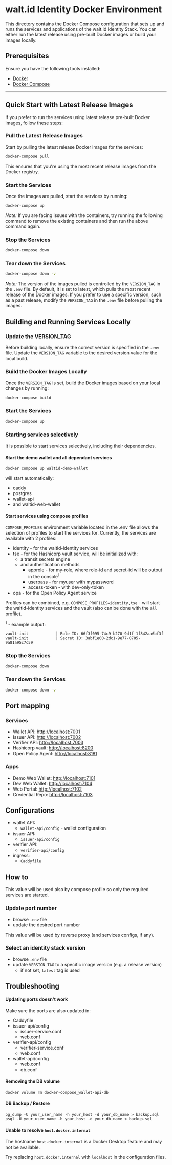 # walt.id Identity Docker Environment

This directory contains the Docker Compose configuration that sets up and runs the services and applications of the
walt.id Identity Stack.
You can either run the latest release using pre-built Docker images or build your images locally.

## Prerequisites

Ensure you have the following tools installed:

- [Docker]()
- [Docker Compose]()

---

## Quick Start with Latest Release Images

If you prefer to run the services using latest release pre-built Docker images, follow these steps:

### Pull the Latest Release Images

Start by pulling the latest release Docker images for the services:

```bash
docker-compose pull
```

This ensures that you're using the most recent release images from the Docker registry.

### Start the Services

Once the images are pulled, start the services by running:

```bash
docker-compose up
```

*Note:* If you are facing issues with the containers, try running the following command to remove the existing
containers and then run the
above command again.

### Stop the Services

```bash
docker-compose down
```

### Tear down the Services

```bash
docker-compose down -v
```

*Note:*
The version of the images pulled is controlled by the `VERSION_TAG` in the `.env` file. By default, it is set to latest,
which pulls the most recent release of the Docker images.
If you prefer to use a specific version, such as a past release, modify the `VERSION_TAG` in the `.env` file before
pulling the images.

## Building and Running Services Locally

### Update the VERSION_TAG

Before building locally, ensure the correct version is specified in the `.env` file.
Update the `VERSION_TAG` variable to the desired version value for the local build.

### Build the Docker Images Locally

Once the `VERSION_TAG` is set, build the Docker images based on your local changes by running:

```bash
docker-compose build
```

### Start the Services

```bash
docker-compose up
```

### Starting services selectively

It is possible to start services selectively, including their dependencies.

#### Start the demo wallet and all dependant services

```console
docker compose up waltid-demo-wallet
```

will start automatically:

- caddy
- postgres
- wallet-api
- and waltid-web-wallet

#### Start services using compose profiles

`COMPOSE_PROFILES` environment variable located in the .env file allows the selection of
profiles to start the services for. Currently, the services are available with 2 profiles:

- identity - for the waltid-identity services
- tse - for the Hashicorp vault service, will be initialized with:
    - a transit secrets engine
    - and authentication methods
        - approle - for my-role, where role-id and secret-id will be output in the console<sup>1</sup>
        - userpass - for myuser with mypassword
        - access-token - with dev-only-token
- opa - for the Open Policy Agent service

Profiles can be combined, e.g. `COMPOSE_PROFILES=identity,tse` - will start the
waltid-identity services and the vault (also can be done with the `all` profile).

<sup>1</sup> - example output:

```console
vault-init            | Role ID: 66f3f095-74c9-b270-9d1f-1f842aa6bf3f
vault-init            | Secret ID: 3abf1e00-2dc1-9e77-0705-9a81a95c7c59
```

### Stop the Services

```bash
docker-compose down
```

### Tear down the Services

```bash
docker-compose down -v
```

## Port mapping

### Services

- Wallet API: [http://localhost:7001](http://localhost:7001)
- Issuer API: [http://localhost:7002](http://localhost:7002)
- Verifier API: [http://localhost:7003](http://localhost:7003)
- Hashicorp vault: [http://localhost:8200](http://localhost:8200)
- Open Policy Agent: [http://localhost:8181](http://localhost:8181)

### Apps

- Demo Web Wallet: [http://localhost:7101](http://localhost:7101)
- Dev Web Wallet: [http://localhost:7104](http://localhost:7104)
- Web Portal: [http://localhost:7102](http://localhost:7102)
- Credential Repo: [http://localhost:7103](http://localhost:7103)

## Configurations

- wallet API:
    - `wallet-api/config` - wallet configuration
- issuer API:
    - `issuer-api/config`
- verifier API:
    - `verifier-api/config`
- ingress:
    - `Caddyfile`

[//]: # (## Environment)

[//]: # ()

[//]: # (- main:)

[//]: # (    - `.env` - stores the common environment variables, such as port numbers,)

[//]: # (      version-tag, database-engine selection, etc.)

[//]: # (- postgres:)

[//]: # (    - `postgres/postgres.env` - stores postgres specific variables, e.g. admin user, etc.)

[//]: # (    - `pgadmin.env` - stores pgAdmin specific variables, e.g. admin user, etc.)

[//]: # (- microsoft sql-server:)

[//]: # (    - `mssql/mssql.env` - stores mssql specific variables, e.g. sql-server edition, etc.)

[//]: # ()

[//]: # (Variables from `.env` are propagated automatically down to reverse proxy configurations)

[//]: # (&#40;Caddyfile&#41; and also api configurations &#40;wallet, issuer, verifier&#41;.)

## How to

[//]: # (### Select a database engine)

[//]: # ()

[//]: # (- browse `.env` file)

[//]: # (- set `DATABASE_ENGINE` to one of:)

[//]: # (    - sqlite)

[//]: # (    - postgres)

[//]: # (    - mssql)

This value will be used also by compose profile so only the required services are started.

### Update port number

- browse `.env` file
- update the desired port number

This value will be used by reverse proxy (and services configs, if any).

### Select an identity stack version

- browse `.env` file
- update `VERSION_TAG` to a specific image version (e.g. a release version)
    - if not set, `latest` tag is used

## Troubleshooting

#### Updating ports doesn't work

Make sure the ports are also updated in:

- Caddyfile
- issuer-api/config
    - issuer-service.conf
    - web.conf
- verifier-api/config
    - verifier-service.conf
    - web.conf
- wallet-api/config
    - web.conf
    - db.conf

#### Removing the DB volume

```
docker volume rm docker-compose_wallet-api-db
```

#### DB Backup / Restore

```
pg_dump -U your_user_name -h your_host -d your_db_name > backup.sql
psql -U your_user_name -h your_host -d your_db_name < backup.sql
```

#### Unable to resolve `host.docker.internal`

The hostname `host.docker.internal` is a Docker Desktop feature and may not be available.

Try replacing `host.docker.internal` with `localhost` in the configuration files.
